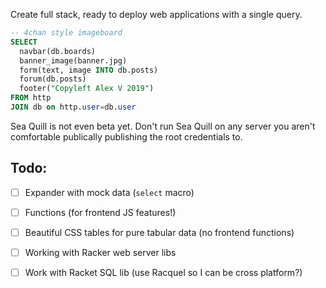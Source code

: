 Create full stack, ready to deploy web applications with a single query.

```sql
-- 4chan style imageboard
SELECT 
  navbar(db.boards)
  banner_image(banner.jpg)
  form(text, image INTO db.posts)
  forum(db.posts)
  footer("Copyleft Alex V 2019")
FROM http
JOIN db on http.user=db.user
```

Sea Quill is not even beta yet. Don't run Sea Quill on any server you aren't comfortable publically publishing the root credentials to.

## Todo:

- [ ] Expander with mock data (`select` macro)
- [ ] Functions (for frontend JS features!)
- [ ] Beautiful CSS tables for pure tabular data (no frontend functions)
- [ ] Working with Racker web server libs
- [ ] Work with Racket SQL lib (use Racquel so I can be cross platform?)

